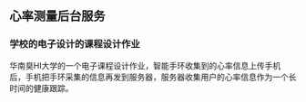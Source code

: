 ## 心率测量后台服务

### 学校的电子设计的课程设计作业

华南臭HI大学的一个电子课程设计作业，智能手环收集到的心率信息上传手机后，手机把手环采集的信息再发到服务器，服务器收集用户的心率信息作为一个长时间的健康跟踪。

